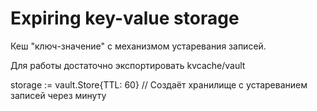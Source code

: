 # Expiring key-value storage

Кеш "ключ-значение" с механизмом устаревания записей.

Для работы достаточно экспортировать kvcache/vault

storage := vault.Store{TTL: 60} // Создаёт хранилище с устареванием записей через минуту
